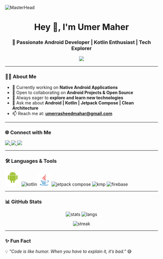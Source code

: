 <!-- Banner -->
![MasterHead](https://1.bp.blogspot.com/-7A4WynwLsMw/XbBpCXG8fHI/AAAAAAAAMt4/uOa1bpLskYgrwGbllhSu2SDj_Mig8SXJQCLcBGAsYHQ/s1600/2000_600px.gif)

<h1 align="center">Hey 👋, I'm Umer Maher</h1>
<h3 align="center">🚀 Passionate Android Developer | Kotlin Enthusiast | Tech Explorer</h3>

<!-- Coding GIF -->
<p align="center">
  <img src="https://user-images.githubusercontent.com/93570267/158133428-9fa828ff-ceab-460b-aa48-5dc42b8954df.gif" width="500"/>
</p>

---

### 🧑‍💻 About Me
- 🔭 Currently working on **Native Android Applications**  
- 👯 Open to collaborating on **Android Projects & Open Source**  
- 🤝 Always eager to **explore and learn new technologies**  
- 💬 Ask me about **Android | Kotlin | Jetpack Compose | Clean Architecture**  
- 📫 Reach me at: **umerrasheedmahar@gmail.com**

---

### 🌐 Connect with Me
<p align="left">
  <a href="https://linkedin.com/in/umer-mahar-8a0990224" target="blank">
    <img src="https://img.shields.io/badge/LinkedIn-%230077B5.svg?style=for-the-badge&logo=linkedin&logoColor=white"/>
  </a>
  <a href="https://medium.com/@umerrasheedmahar" target="blank">
    <img src="https://img.shields.io/badge/Medium-%2312100E.svg?style=for-the-badge&logo=medium&logoColor=white"/>
  </a>
  <a href="https://instagram.com/umer_mahar571" target="blank">
    <img src="https://img.shields.io/badge/Instagram-%23E4405F.svg?style=for-the-badge&logo=instagram&logoColor=white"/>
  </a>
</p>

---

### 🛠️ Languages & Tools
<p align="left">
  <img src="https://raw.githubusercontent.com/devicons/devicon/master/icons/android/android-original-wordmark.svg" alt="android" width="50" height="50"/>
  <img src="https://www.vectorlogo.zone/logos/kotlinlang/kotlinlang-icon.svg" alt="kotlin" width="40" height="40"/>
  <img src="https://raw.githubusercontent.com/devicons/devicon/master/icons/java/java-original.svg" alt="java" width="40" height="40"/>
  <img src="https://developer.android.com/images/brand/Android_Robot.png" alt="jetpack compose" width="40" height="40"/> 
  <img src="https://kotlinlang.org/assets/images/twitter-card/kotlin-multiplatform.png" alt="kmp" width="60" height="40"/>
  <img src="https://www.vectorlogo.zone/logos/firebase/firebase-icon.svg" alt="firebase" width="40" height="40"/>
</p>

---

### 📊 GitHub Stats
<p align="center">
  <img src="https://github-readme-stats.vercel.app/api?username=umermaher&show_icons=true&theme=tokyonight" alt="stats" height="160"/>
  <img src="https://github-readme-stats.vercel.app/api/top-langs/?username=umermaher&layout=compact&theme=tokyonight" alt="langs" height="160"/>
</p>

<p align="center">
  <img src="https://github-readme-streak-stats.herokuapp.com?user=umermaher&theme=tokyonight&date_format=j%20M%5B%20Y%5D" alt="streak"/>
</p>

---

### ✨ Fun Fact
💡 *"Code is like humor. When you have to explain it, it’s bad."* 😅  
